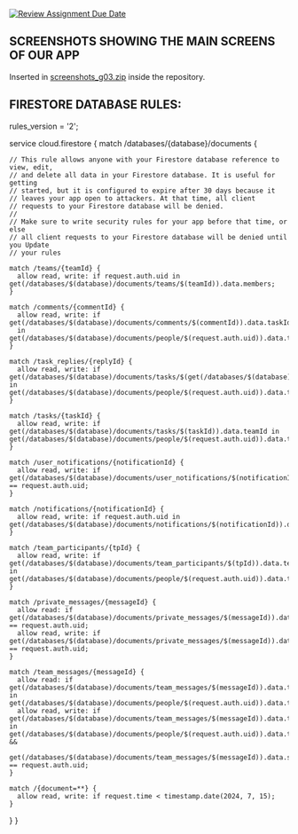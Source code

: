 [![Review Assignment Due Date](https://classroom.github.com/assets/deadline-readme-button-24ddc0f5d75046c5622901739e7c5dd533143b0c8e959d652212380cedb1ea36.svg)](https://classroom.github.com/a/I9qcx08w)

## SCREENSHOTS SHOWING THE MAIN SCREENS OF OUR APP
Inserted in [screenshots_g03.zip](screenshots_g03.zip) inside the repository.

## FIRESTORE DATABASE RULES:
rules_version = '2';

service cloud.firestore {
  match /databases/{database}/documents {

    // This rule allows anyone with your Firestore database reference to view, edit,
    // and delete all data in your Firestore database. It is useful for getting
    // started, but it is configured to expire after 30 days because it
    // leaves your app open to attackers. At that time, all client
    // requests to your Firestore database will be denied.
    //
    // Make sure to write security rules for your app before that time, or else
    // all client requests to your Firestore database will be denied until you Update
    // your rules
    
    match /teams/{teamId} {
      allow read, write: if request.auth.uid in get(/databases/$(database)/documents/teams/$(teamId)).data.members;
    }
    
    match /comments/{commentId} {
      allow read, write: if get(/databases/$(database)/documents/comments/$(commentId)).data.taskId
      in get(/databases/$(database)/documents/people/$(request.auth.uid)).data.tasks;
    }
    
    match /task_replies/{replyId} {
      allow read, write: if get(/databases/$(database)/documents/tasks/$(get(/databases/$(database)/documents/comments/$(get(/databases/$(database)/documents/task_replies/$(replyId)).data.commentId)).data.taskId)).data.teamId in get(/databases/$(database)/documents/people/$(request.auth.uid)).data.teams;
    }
    
    match /tasks/{taskId} {
      allow read, write: if get(/databases/$(database)/documents/tasks/$(taskId)).data.teamId in get(/databases/$(database)/documents/people/$(request.auth.uid)).data.teams;
    }
    
    match /user_notifications/{notificationId} {
      allow read, write: if get(/databases/$(database)/documents/user_notifications/$(notificationId)).data.userId == request.auth.uid;
    }
    
    match /notifications/{notificationId} {
      allow read, write: if request.auth.uid in get(/databases/$(database)/documents/notifications/$(notificationId)).data.receivers;
    }
    
    match /team_participants/{tpId} {
      allow read, write: if get(/databases/$(database)/documents/team_participants/$(tpId)).data.teamId in get(/databases/$(database)/documents/people/$(request.auth.uid)).data.teams;
    }
    
    match /private_messages/{messageId} {
      allow read: if get(/databases/$(database)/documents/private_messages/$(messageId)).data.receiverId == request.auth.uid;
      allow read, write: if get(/databases/$(database)/documents/private_messages/$(messageId)).data.senderId == request.auth.uid;
    }
    
    match /team_messages/{messageId} {
      allow read: if get(/databases/$(database)/documents/team_messages/$(messageId)).data.teamId in get(/databases/$(database)/documents/people/$(request.auth.uid)).data.teams;
      allow read, write: if get(/databases/$(database)/documents/team_messages/$(messageId)).data.teamId in get(/databases/$(database)/documents/people/$(request.auth.uid)).data.teams && 
      get(/databases/$(database)/documents/team_messages/$(messageId)).data.senderId == request.auth.uid;
    }
    
    match /{document=**} {
      allow read, write: if request.time < timestamp.date(2024, 7, 15);
    }
    
  }
}

